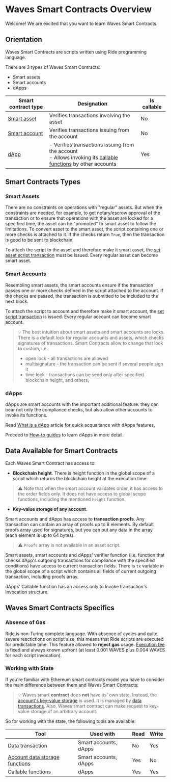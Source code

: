 # Waves Smart Contracts Overview

Welcome! We are excited that you want to learn Waves Smart Contracts.

## Orientation

Waves Smart Contracts are scripts written using Ride programming language.

There are 3 types of Waves Smart Contracts:

* Smart assets
* Smart accounts
* dApps

| Smart contract type | Designation | Is callable |
|---|---|---|
| [Smart asset](#smart-assets) | Verifies transactions involving the asset | No |
| [Smart account](#smart-accounts) | Verifies transactions issuing from the account  | No |
| [dApp](#dapp) | - Verifies transactions issuing from the account<br> - Allows invoking its [callable functions](/en/ride/functions/callable-function) by other accounts | Yes  |

## Smart Contracts Types

### Smart Assets <a id="smart-assets"></a>

There are no constraints on operations with "regular" assets. But when the constraints are needed, for example, to get notary/escrow approval of the transaction or to ensure that  operations with the asset are locked for a specified time, the asset can be "promoted" to smart asset to follow the limitations. To convert asset to the smart asset, the script containing one or more checks is attached to it. If the checks return `True`, then the transaction is good to be sent to blockchain.

To attach the script to the asset and therefore make it smart asset, the [set asset script transaction](/en/blockchain/transaction-type/set-asset-script-transaction.md) must be issued. Every regular asset can become smart asset.

### Smart Accounts <a id="smart-accounts"></a>

Resembling smart assets, the smart accounts ensure if the transaction passes one or more checks defined in the script attached to the account. If the checks are passed, the transaction is submitted to be included to the next block.

To attach the script to account and therefore make it smart account, the [set script transaction](/en/blockchain/transaction-type/set-script-transaction.md) is issued. Every regular account can become smart account.

> :bulb: The best intuition about smart assets and smart accounts are locks. There is a default lock for regular accounts and assets, which checks signatures of transactions. Smart Contracts allow to change that lock to custom, i.e.
> * open lock - all transactions are allowed
> * multisignature - the transaction can be sent if several people sign it
> * time lock - transactions can be send only after specified blockchain height, and others.

### dApps

dApps are smart accounts with the important additional feature: they can bear not only the compliance checks, but also allow other accounts to invoke its functions.

Read [What is a dApp](/en/building-apps/smart-contracts/what-is-a-dapp.md) article for quick acquaitance with dApps features.

Proceed to [How-to guides](/en/building-apps/waves-api-and-sdk/examples/) to learn dApps in more detail.

## Data Available for Smart Contracts

Each Waves Smart Contract has access to:

* **Blockchain height**. There is height function in the global scope of a script which returns the blockchain height at the execution time.

> :warning: Note that when the smart account validates order, it has access to the order fields only. It does not have access to global scope functions, including the mentioned `height` function.

* **Key-value storage of any account**.

Smart accounts and dApps has access to **transaction proofs**. Any transaction can contain an array of proofs up to 8 elements. By default proofs array used for signatures, but you can put any data in the array (each element is up to 64 bytes).

> :warning: `Proofs` array is not available in an asset script.

Smart assets, smart accounts and dApps' verifier function (i.e. function that checks dApp's outgoing transactions for compliance with the specified conditions) have access to current transaction fields. There is `tx` variable in the global scope of a script which contains all fields of current outgoing transaction, including proofs array.

dApps' Callable function has an access only to Invoke transaction's Invoсation structure.

## Waves Smart Contracts Specifics

### Absence of Gas

Ride is non-Turing complete language. With absence of cycles and quite severe resctictions on script size, this means that Ride scripts are executed for predictable time. This feature allowed to **reject gas** usage. [Execution fee](/en/blockchain/transaction/transaction-fee) is fixed and always known upfront (at least 0.001 WAVES plus 0.004 WAVES for each script invocation).

### Working with State

If you're familiar with Ethereum smart contracts model you have to consider the main difference between them and Waves Smart Contracts:

> :bulb: Waves smart **contract** does **not** have its' own state. Instead, the [account's key-value storage](/en/blockchain/account/account-data-storage) is used. It is managed by [data transactions](https://docs.wavesplatform.com/en/blockchain/transaction-type/data-transaction). Also, Waves smart contract can make request to key-value storage of an arbitrary account.

So for working with the state, the following tools are available:

| Tool | Used with | Read | Write |
|---|---|---|---|
| Data transaction | Smart accounts, dApps | No | Yes |
| [Account data storage functions](/en/ride/functions/built-in-functions/account-data-storage-functions)  | Smart accounts, dApps | Yes | No |
| Callable functions | dApps  | Yes | Yes |
